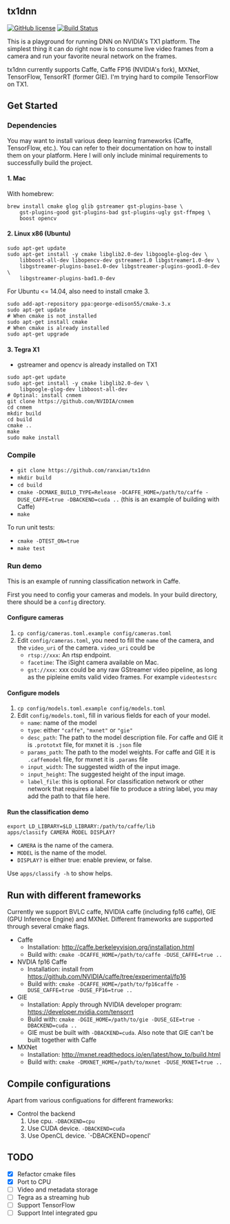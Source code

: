 ## tx1dnn

[![GitHub license](https://img.shields.io/badge/license-apache-green.svg?style=flat)](https://www.apache.org/licenses/LICENSE-2.0)
[![Build Status](https://travis-ci.com/ranxian/tx1dnn.svg?token=QaYrj2g7p1xx7VjDqDzv&branch=master)](https://travis-ci.com/ranxian/tx1dnn)

This is a playground for running DNN on NVIDIA's TX1 platform. The simplest thing it can do right now is to consume live video frames from a camera and run your favorite neural network on the frames.

tx1dnn currently supports Caffe, Caffe FP16 (NVIDIA's fork), MXNet, TensorFlow, TensorRT (former GIE). I'm trying hard to compile TensorFlow on TX1.

## Get Started

### Dependencies

You may want to install various deep learning frameworks (Caffe, TensorFlow, etc.). You can refer to their documentation on how to install them on your platform. Here I will only include minimal requirements to successfully build the project.

#### 1. Mac


With homebrew:

```
brew install cmake glog glib gstreamer gst-plugins-base \
	gst-plugins-good gst-plugins-bad gst-plugins-ugly gst-ffmpeg \
	boost opencv
```

#### 2. Linux x86 (Ubuntu)

```
sudo apt-get update
sudo apt-get install -y cmake libglib2.0-dev libgoogle-glog-dev \
    libboost-all-dev libopencv-dev gstreamer1.0 libgstreamer1.0-dev \
    libgstreamer-plugins-base1.0-dev libgstreamer-plugins-good1.0-dev \
    libgstreamer-plugins-bad1.0-dev
```

For Ubuntu <= 14.04, also need to install cmake 3. 
```
sudo add-apt-repository ppa:george-edison55/cmake-3.x
sudo apt-get update
# When cmake is not installed
sudo apt-get install cmake
# When cmake is already installed
sudo apt-get upgrade
```

#### 3. Tegra X1

* gstreamer and opencv is already installed on TX1

```
sudo apt-get update
sudo apt-get install -y cmake libglib2.0-dev \
	libgoogle-glog-dev libboost-all-dev
# Optinal: install cnmem
git clone https://github.com/NVIDIA/cnmem
cd cnmem
mkdir build
cd build
cmake ..
make
sudo make install
```


### Compile

* `git clone https://github.com/ranxian/tx1dnn`
* `mkdir build`
* `cd build`
* `cmake -DCMAKE_BUILD_TYPE=Release -DCAFFE_HOME=/path/to/caffe -DUSE_CAFFE=true -DBACKEND=cuda ..` (this is an example of building with Caffe)
* `make`

To run unit tests:
* `cmake -DTEST_ON=true`
* `make test`

### Run demo

This is an example of running classification network in Caffe.

First you need to config your cameras and models. In your build directory, there should be a `config` directory.

#### Configure cameras
1. `cp config/cameras.toml.example config/cameras.toml`
2. Edit `config/cameras.toml`, you need to fill the `name` of the camera, and the `video_uri` of the camera. `video_uri` could be
    * `rtsp://xxx`: An rtsp endpoint.
    * `facetime`: The iSight camera available on Mac.
    * `gst://xxx`: xxx could be any raw GStreamer video pipeline, as long as the pipleine emits valid video frames. For example `videotestsrc`
    
    
#### Configure models
1. `cp config/models.toml.example config/models.toml`
2. Edit `config/models.toml`, fill in various fields for each of your model.
    * `name`: name of the model
    * `type`: either `"caffe"`, `"mxnet"` or `"gie"`
    * `desc_path`: The path to the model description file. For caffe and GIE it is `.prototxt` file, for mxnet it is `.json` file
    * `params_path`: The path to the model weights. For caffe and GIE it is `.caffemodel` file, for mxnet it is `.params` file
    * `input_width`: The suggested width of the input image.
    * `input_height`: The suggested height of the input image.
    * `label_file`: this is optional. For classification network or other network that requires a label file to produce a string label, you may add the path to that file here.
    
    
#### Run the classification demo    

```
export LD_LIBRARY=$LD_LIBRARY:/path/to/caffe/lib
apps/classify CAMERA MODEL DISPLAY?
```

* `CAMERA` is the name of the camera.
* `MODEL` is the name of the model.
* `DISPLAY?` is either true: enable preview, or false.

Use `apps/classify -h` to show helps.

## Run with different frameworks

Currently we support BVLC caffe, NVIDIA caffe (including fp16 caffe), GIE (GPU Inference Engine) and MXNet. Different frameworks are supported through several cmake flags.

* Caffe
	* Installation: http://caffe.berkeleyvision.org/installation.html
	* Build with: `cmake -DCAFFE_HOME=/path/to/caffe -DUSE_CAFFE=true ..`
* NVDIA fp16 Caffe
	* Installation: install from https://github.com/NVIDIA/caffe/tree/experimental/fp16
	* Build with: `cmake -DCAFFE_HOME=/path/to/fp16caffe -DUSE_CAFFE=true -DUSE_FP16=true ..`
* GIE
	* Installation: Apply through NVIDIA developer program: https://developer.nvidia.com/tensorrt
	* Build with: `cmake -DGIE_HOME=/path/to/gie -DUSE_GIE=true -DBACKEND=cuda ..`
	* GIE must be built with `-DBACKEND=cuda`. Also note that GIE can't be built together with Caffe
* MXNet
	* Installation: http://mxnet.readthedocs.io/en/latest/how_to/build.html
	* Build with: `cmake -DMXNET_HOME=/path/to/mxnet -DUSE_MXNET=true ..`

## Compile configurations

Apart from various configuations for different frameworks:

* Control the backend
    1. Use cpu. `-DBACKEND=cpu`
    2. Use CUDA device. `-DBACKEND=cuda`
    3. Use OpenCL device. `-DBACKEND=opencl'

## TODO

* [x] Refactor cmake files
* [x] Port to CPU
* [ ] Video and metadata storage
* [ ] Tegra as a streaming hub
* [ ] Support TensorFlow
* [ ] Support Intel integrated gpu
